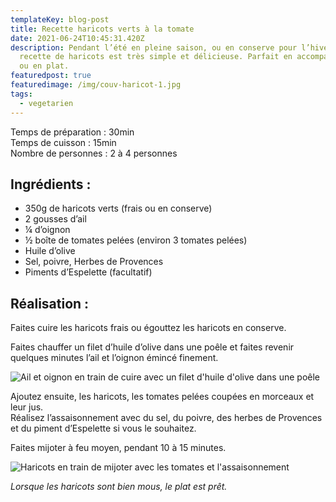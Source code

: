 ```yaml
---
templateKey: blog-post
title: Recette haricots verts à la tomate
date: 2021-06-24T10:45:31.420Z
description: Pendant l’été en pleine saison, ou en conserve pour l’hiver, cette
  recette de haricots est très simple et délicieuse. Parfait en accompagnement
  ou en plat.
featuredpost: true
featuredimage: /img/couv-haricot-1.jpg
tags:
  - vegetarien
---
```

Temps de préparation : 30min\
Temps de cuisson : 15min\
Nombre de personnes : 2 à 4 personnes

## Ingrédients :

* 350g de haricots verts (frais ou en conserve)
* 2 gousses d’ail
* ¼ d’oignon
* ½ boîte de tomates pelées (environ 3 tomates pelées)
* Huile d’olive
* Sel, poivre, Herbes de Provences
* Piments d’Espelette (facultatif)

## Réalisation :

Faites cuire les haricots frais ou égouttez les haricots en conserve.

Faites chauffer un filet d’huile d’olive dans une poêle et faites revenir quelques minutes l’ail et l’oignon émincé finement.

![Ail et oignon en train de cuire avec un  filet d'huile d'olive dans une poêle ](/img/huile-d-olive-ail-oignon.jpg "Ail et oignon ")

Ajoutez ensuite, les haricots, les tomates pelées coupées en morceaux et leur jus.\
Réalisez l’assaisonnement avec du sel, du poivre, des herbes de Provences et du piment d’Espelette si vous le souhaitez.  

Faites mijoter à feu moyen, pendant 10 à 15 minutes.

![Haricots en train de mijoter avec les tomates et l'assaisonnement ](/img/poele-haricot.jpg "Préparation haricots ")

*Lorsque les haricots sont bien mous, le plat est prêt.*